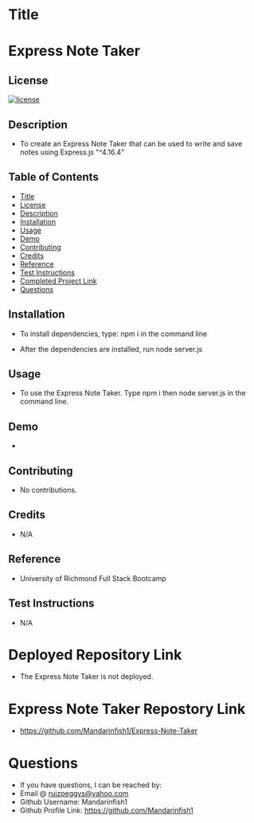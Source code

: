 # Title

# Express Note Taker

## License

[![license](https://img.shields.io/badge/License-MIT-blue)](https://opensource.org/licenses/MIT)

## Description

- To create an Express Note Taker that can be used to write and save notes using Express.js "^4.16.4"

## Table of Contents

- [Title](#title)
- [License](#license)
- [Description](#description)
- [Installation](#installation)
- [Usage](#usage)
- [Demo](#demo)
- [Contributing](#contributing)
- [Credits](#credits)
- [Reference](#reference)
- [Test Instructions](#test-instructions)
- [Completed Project Link](#completed-project-link)
- [Questions](#questions)

## Installation

- To install dependencies, type: npm i in the command line

- After the dependencies are installed, run node server.js

## Usage

- To use the Express Note Taker. Type npm i then node server.js in the command line.

## Demo

- 

## Contributing

- No contributions.

## Credits

- N/A

## Reference

- University of Richmond Full Stack Bootcamp

## Test Instructions

- N/A

# Deployed Repository Link

- The Express Note Taker is not deployed.

# Express Note Taker Repostory Link

- https://github.com/Mandarinfish1/Express-Note-Taker

# Questions

- If you have questions, I can be reached by:
- Email @ ruizpeggys@yahoo.com
- Github Username: Mandarinfish1
- Github Profile Link: https://github.com/Mandarinfish1
